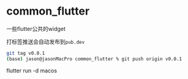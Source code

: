 # common_flutter
一些flutter公共的widget

打标签推送会自动发布到`pub.dev`
```bash
git tag v0.0.1
(base) jason@jasonMacPro common_flutter % git push origin v0.0.1
```

flutter run -d macos